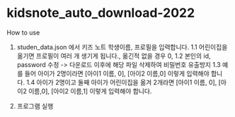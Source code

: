 ﻿# kidsnote_auto_download-2022

How to use

1. studen_data.json 에서 키즈 노트 학생이름, 프로필을 입력합니다.
 1.1  어린이집을 옮기면 프로필이 여러 개 생기게 됩니다., 옮긴적 없을 경우 0,
 1.2 본인의 id, password 수정 -> 다운로드 이후에 해당 파일 삭제하여 비밀번호 유출방지
 1.3 예를 들어 아이가 2명이라면 [아이1 이름, 0], [아이2 이름,0] 이렇게 입력해야 합니다.
 1.4 아이가 2명이고 둘째 아이가 어린이집을 옮겨 2개라면 [아이1 이름, 0], [아이2 이름,0], [아이2 이름,1] 이렇게 입력해야 합니다.

2. 프로그램 실행
